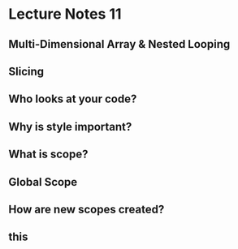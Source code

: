 # Lecture Notes 11

## Multi-Dimensional Array & Nested Looping

## Slicing

## Who looks at your code?

## Why is style important?

## What is scope?

## Global Scope

## How are new scopes created?

## this
